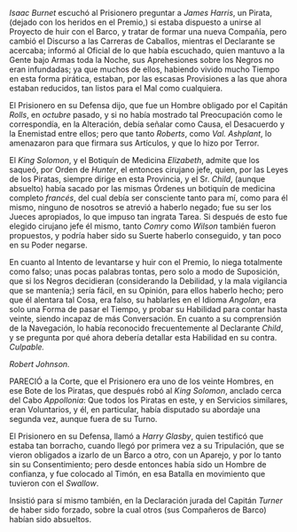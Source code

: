 *_Isaac Burnet_* escuchó al Prisionero preguntar a *_James Harris_*, un Pirata, (dejado con los heridos en el Premio,) si estaba dispuesto a unirse al Proyecto de huir con el Barco, y tratar de formar una nueva Compañía, pero cambió el Discurso a las Carreras de Caballos, mientras el Declarante se acercaba; informó al Oficial de lo que había escuchado, quien mantuvo a la Gente bajo Armas toda la Noche, sus Aprehesiones sobre los Negros no eran infundadas; ya que muchos de ellos, habiendo vivido mucho Tiempo en esta forma pirática, estaban, por las escasas Provisiones a las que ahora estaban reducidos, tan listos para el Mal como cualquiera.

El Prisionero en su Defensa dijo, que fue un Hombre obligado por el Capitán *_Rolls_*, en _octubre_ pasado, y si no había mostrado tal Preocupación como le correspondía, en la Alteración, debía señalar como Causa, el Desacuerdo y la Enemistad entre ellos; pero que tanto *_Roberts_*, como *_Val. Ashplant_*, lo amenazaron para que firmara sus Artículos, y que lo hizo por Terror.

El *_King Solomon_*, y el Botiquín de Medicina *_Elizabeth_*, admite que los saqueó, por Orden de *_Hunter_*, el entonces cirujano jefe, quien, por las Leyes de los Piratas, siempre dirige en esta Provincia, y el Sr. *_Child_*, (aunque absuelto) había sacado por las mismas Órdenes un botiquín de medicina completo _francés_, del cual debía ser consciente tanto para mí, como para él mismo, ninguno de nosotros se atrevió a haberlo negado; fue su ser los Jueces apropiados, lo que impuso tan ingrata Tarea. Si después de esto fue elegido cirujano jefe él mismo, tanto *_Comry_* como *_Wilson_* también fueron propuestos, y podría haber sido su Suerte haberlo conseguido, y tan poco en su Poder negarse.

En cuanto al Intento de levantarse y huir con el Premio, lo niega totalmente como falso; unas pocas palabras tontas, pero solo a modo de Suposición, que si los Negros decidieran (considerando la Debilidad, y la mala vigilancia que se mantenía;) sería fácil, en su Opinión, para ellos haberlo hecho; pero que él alentara tal Cosa, era falso, su hablarles en el Idioma *_Angolan_*, era solo una Forma de pasar el Tiempo, y probar su Habilidad para contar hasta veinte, siendo incapaz de más Conversación. En cuanto a su comprensión de la Navegación, lo había reconocido frecuentemente al Declarante *_Child_*, y se pregunta por qué ahora debería detallar esta Habilidad en su contra. *Culpable.*

*_Robert Johnson_.*

PARECIÓ a la Corte, que el Prisionero era uno de los veinte Hombres, en ese Bote de los Piratas, que después robó al *_King Solomon_*, anclado cerca del Cabo *_Appollonia_*: Que todos los Piratas en este, y en Servicios similares, eran Voluntarios, y él, en particular, había disputado su abordaje una segunda vez, aunque fuera de su Turno.

El Prisionero en su Defensa, llamó a *_Harry Glasby_*, quien testificó que estaba tan borracho, cuando llegó por primera vez a su Tripulación, que se vieron obligados a izarlo de un Barco a otro, con un Aparejo, y por lo tanto sin su Consentimiento; pero desde entonces había sido un Hombre de confianza, y fue colocado al Timón, en esa Batalla en movimiento que tuvieron con el *_Swallow_*.

Insistió para sí mismo también, en la Declaración jurada del Capitán *_Turner_* de haber sido forzado, sobre la cual otros (sus Compañeros de Barco) habían sido absueltos.